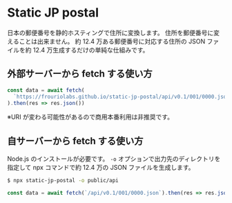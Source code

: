 # Static JP postal

日本の郵便番号を静的ホスティングで住所に変換します。
住所を郵便番号に変えることは出来ません。
約 12.4 万ある郵便番号に対応する住所の JSON ファイルを約 12.4 万生成するだけの単純な仕組みです。

## 外部サーバーから fetch する使い方

```js
const data = await fetch(
  `https://frouriolabs.github.io/static-jp-postal/api/v0.1/001/0000.json`
).then(res => res.json())
```

※URI が変わる可能性があるので商用本番利用は非推奨です。

## 自サーバーから fetch する使い方

Node.js のインストールが必要です。
`-o` オプションで出力先のディレクトリを指定して npx コマンドで約 12.4 万の JSON ファイルを生成します。

```bash
$ npx static-jp-postal -o public/api
```

```js
const data = await fetch(`/api/v0.1/001/0000.json`).then(res => res.json())
```
